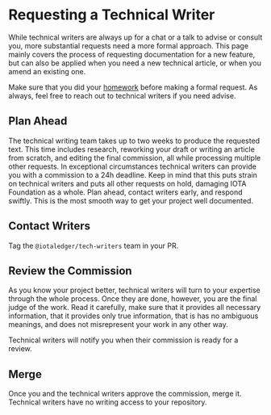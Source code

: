 # Requesting a Technical Writer

While technical writers are always up for a chat or a talk to advise or consult you, more substantial requests need a more formal approach. This page mainly covers the process of requesting documentation for a new feature, but can also be applied when you need a new technical article, or when you amend an existing one.

Make sure that you did your [homework](./developer-guide.md) before making a formal request. As always, feel free to reach out to technical writers if you need advise.

## Plan Ahead

The technical writing team takes up to two weeks to produce the requested text. This time includes research, reworking your draft or writing an article from scratch, and editing the final commission, all while processing multiple other requests. In exceptional circumstances technical writers can provide you with a commission to a 24h deadline. Keep in mind that this puts strain on technical writers and puts all other requests on hold, damaging IOTA Foundation as a whole. Plan ahead, contact writers early, and respond swiftly. This is the most smooth way to get your project well documented.

## Contact Writers

Tag the `@iotaledger/tech-writers` team in your PR.

## Review the Commission

As you know your project better, technical writers will turn to your expertise through the whole process. Once they are done, however, you are the final judge of the work. Read it carefully, make sure that it provides all necessary information, that it provides only true information, that is has no ambiguous meanings, and does not misrepresent your work in any other way.

Technical writers will notify you when their commission is ready for a review.

## Merge

Once you and the technical writers approve the commission, merge it. Technical writers have no writing access to your repository.